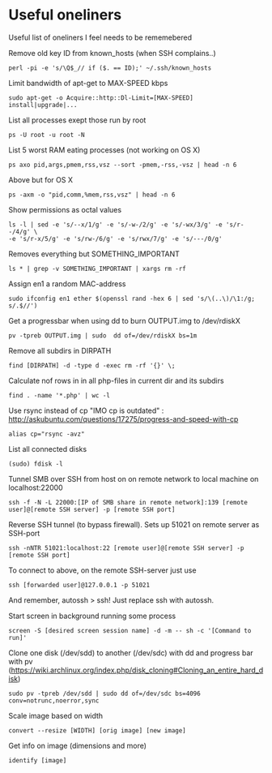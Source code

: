 # Useful oneliners

Useful list of oneliners I feel needs to be rememebered

Remove old key ID from known_hosts (when SSH complains..)

	perl -pi -e 's/\Q$_// if ($. == ID);' ~/.ssh/known_hosts

Limit bandwidth of apt-get to MAX-SPEED kbps
	
	sudo apt-get -o Acquire::http::Dl-Limit=[MAX-SPEED] install|upgrade|...

List all processes exept those run by root
	
	ps -U root -u root -N

List 5 worst RAM eating processes (not working on OS X)
	
	ps axo pid,args,pmem,rss,vsz --sort -pmem,-rss,-vsz | head -n 6

Above but for OS X
	
	ps -axm -o "pid,comm,%mem,rss,vsz" | head -n 6

Show permissions as octal values 
	
	ls -l | sed -e 's/--x/1/g' -e 's/-w-/2/g' -e 's/-wx/3/g' -e 's/r--/4/g' \
	-e 's/r-x/5/g' -e 's/rw-/6/g' -e 's/rwx/7/g' -e 's/---/0/g'

Removes everything but SOMETHING_IMPORTANT
	
	ls * | grep -v SOMETHING_IMPORTANT | xargs rm -rf

Assign en1 a random MAC-address
	
	sudo ifconfig en1 ether $(openssl rand -hex 6 | sed 's/\(..\)/\1:/g; s/.$//')

Get a progressbar when using dd to burn OUTPUT.img to /dev/rdiskX
	
	pv -tpreb OUTPUT.img | sudo  dd of=/dev/rdiskX bs=1m

Remove all subdirs in DIRPATH
	
	find [DIRPATH] -d -type d -exec rm -rf '{}' \;

Calculate nof rows in in all php-files in current dir and its subdirs
	
	find . -name '*.php' | wc -l

Use rsync instead of cp "IMO cp is outdated" : http://askubuntu.com/questions/17275/progress-and-speed-with-cp

	alias cp="rsync -avz"

List all connected disks
	
	(sudo) fdisk -l

Tunnel SMB over SSH from host on on remote network to local machine on localhost:22000
	
	ssh -f -N -L 22000:[IP of SMB share in remote network]:139 [remote user]@[remote SSH server] -p [remote SSH port]

Reverse SSH tunnel (to bypass firewall). Sets up 51021 on remote server as SSH-port

	ssh -nNTR 51021:localhost:22 [remote user]@[remote SSH server] -p [remote SSH port]

To connect to above, on the remote SSH-server just use
	
	ssh [forwarded user]@127.0.0.1 -p 51021

And remember, autossh > ssh! Just replace ssh with autossh.

Start screen in background running some process

	screen -S [desired screen session name] -d -m -- sh -c '[Command to run]'

Clone one disk (/dev/sdd) to another (/dev/sdc) with dd and progress bar with pv 
(https://wiki.archlinux.org/index.php/disk_cloning#Cloning_an_entire_hard_disk)

	sudo pv -tpreb /dev/sdd | sudo dd of=/dev/sdc bs=4096 conv=notrunc,noerror,sync

Scale image based on width
	
	convert --resize [WIDTH] [orig image] [new image]

Get info on image (dimensions and more)

	identify [image]
